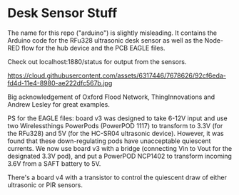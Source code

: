 # Desk Sensor Stuff
The name for this repo ("arduino") is slightly misleading. It contains the Arduino code for the RFu328 ultrasonic desk sensor as well as the Node-RED flow for the hub device and the PCB EAGLE files.

Check out localhost:1880/status for output from the sensors.

https://cloud.githubusercontent.com/assets/6317446/7678626/92cf6eda-fd4d-11e4-8980-ae222dfc567b.jpg

Big acknowledgement of Oxford Flood Network, ThingInnovations and Andrew Lesley for great examples.


PS for the EAGLE files: board v3 was designed to take 6-12V input and use two Wirelessthings PowerPods (PowerPOD 1117) to transform to 3.3V (for the RFu328) and 5V (for the HC-SR04 ultrasonic device). However, it was found that these down-regulating pods have unacceptable quiescent currents. We now use board v3 with a bridge (connecting Vin to Vout for the designated 3.3V  pod), and put a PowerPOD NCP1402 to transform incoming 3.6V from a SAFT battery to 5V.

There's a board v4 with a transistor to control the quiescent draw of either ultrasonic or PIR sensors.
